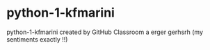 # python-1-kfmarini
python-1-kfmarini created by GitHub Classroom
a erger gerhsrh  (my sentiments exactly !!)
